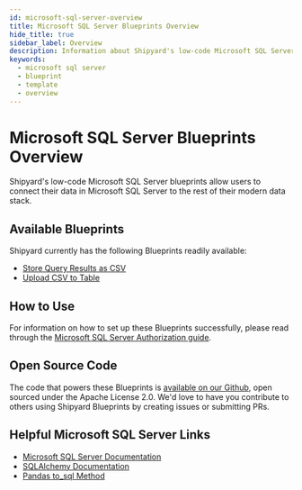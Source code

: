 ```yaml
---
id: microsoft-sql-server-overview
title: Microsoft SQL Server Blueprints Overview
hide_title: true
sidebar_label: Overview
description: Information about Shipyard's low-code Microsoft SQL Server templates.
keywords:
  - microsoft sql server
  - blueprint
  - template
  - overview
---
```


# Microsoft SQL Server Blueprints Overview

Shipyard's low-code Microsoft SQL Server blueprints allow users to connect their data in Microsoft SQL Server to the rest of their modern data stack.

## Available Blueprints
Shipyard currently has the following Blueprints readily available:
- [Store Query Results as CSV](microsoft-sql-server-store-query-results-as-csv)
- [Upload CSV to Table](microsoft-sql-server-upload-csv-to-table)

## How to Use
For information on how to set up these Blueprints successfully, please read through the [Microsoft SQL Server Authorization guide](microsoft-sql-server-authorization).

## Open Source Code
The code that powers these Blueprints is [available on our Github](https://github.com/shipyardapp/microsoftsqlserver-blueprints), open sourced under the Apache License 2.0. We'd love to have you contribute to others using Shipyard Blueprints by creating issues or submitting PRs.

## Helpful Microsoft SQL Server Links
- [Microsoft SQL Server Documentation](https://docs.microsoft.com/en-us/sql/sql-server/)  
- [SQLAlchemy Documentation](https://docs.sqlalchemy.org/en/13/)  
- [Pandas to_sql Method](https://pandas.pydata.org/pandas-docs/stable/reference/api/pandas.DataFrame.to_sql.html)  